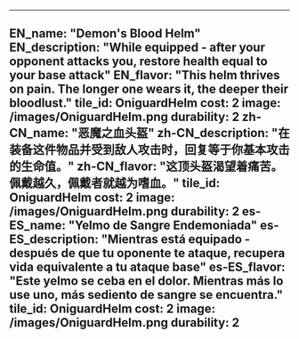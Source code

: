 ---

EN_name: "Demon's Blood Helm"
EN_description: "While equipped - after your opponent attacks you, restore health equal to your base attack"
EN_flavor: "This helm thrives on pain. The longer one wears it, the deeper their bloodlust."
tile_id: OniguardHelm
cost: 2
image: /images/OniguardHelm.png
durability: 2
zh-CN_name: "恶魔之血头盔"
zh-CN_description: "在装备这件物品并受到敌人攻击时，回复等于你基本攻击的生命值。"
zh-CN_flavor: "这顶头盔渴望着痛苦。佩戴越久，佩戴者就越为嗜血。"
tile_id: OniguardHelm
cost: 2
image: /images/OniguardHelm.png
durability: 2
es-ES_name: "Yelmo de Sangre Endemoniada"
es-ES_description: "Mientras está equipado - después de que tu oponente te ataque, recupera vida equivalente a tu ataque base"
es-ES_flavor: "Este yelmo se ceba en el dolor. Mientras más lo use uno, más sediento de sangre se encuentra."
tile_id: OniguardHelm
cost: 2
image: /images/OniguardHelm.png
durability: 2
---